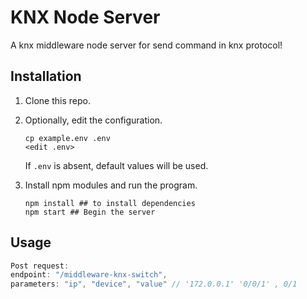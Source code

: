 # KNX Node Server

A knx middleware node server for send command in knx protocol!

## Installation

1. Clone this repo.

2. Optionally, edit the configuration.

    ```shell
    cp example.env .env
    <edit .env>
    ```
    If `.env` is absent, default values will be used.

3. Install npm modules and run the program.

    ```shell
    npm install ## to install dependencies
    npm start ## Begin the server
    ```

## Usage

```Javascript
Post request:
endpoint: "/middleware-knx-switch",
parameters: "ip", "device", "value" // '172.0.0.1' '0/0/1' , 0/1

```
